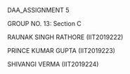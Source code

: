 DAA_ASSIGNMENT 5

GROUP NO. 13: Section C


RAUNAK SINGH RATHORE (IIT2019222) 


  PRINCE KUMAR GUPTA (IIT2019223)
                          
  SHIVANGI VERMA (IIT2019224)
